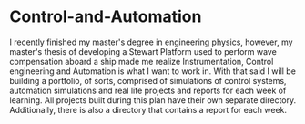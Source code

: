 # Control-and-Automation
I recently finished my master's degree in engineering physics, however, my master's thesis of developing a Stewart Platform used to perform wave compensation aboard a ship made me realize Instrumentation, Control engineering and Automation is what I want to work in. With that said I will be building a portfolio, of sorts, comprised of simulations of control systems, automation simulations and real life projects and reports for each week of learning.
All projects built during this plan have their own separate directory. Additionally, there is also a directory that contains a report for each week.
